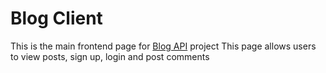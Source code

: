 # Blog Client
This is the main frontend page for [Blog API](https://github.com/Kacegz/BlogAPI) project
This page allows users to view posts, sign up, login and post comments